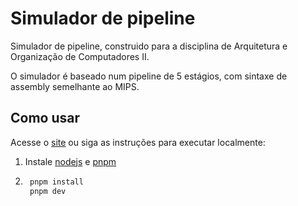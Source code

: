 # Simulador de pipeline

Simulador de pipeline, construido para a disciplina de Arquitetura e Organização de Computadores II.

O simulador é baseado num pipeline de 5 estágios, com sintaxe de assembly semelhante ao MIPS.

## Como usar

Acesse o [site](https://pipeline-sim.vercel.app/) ou siga as instruções para executar localmente:

1. Instale [nodejs](https://nodejs.org/) e [pnpm](https://pnpm.js.org/)

2. ```bash
    pnpm install
    pnpm dev
   ```

